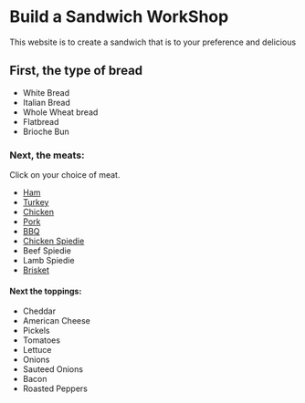 <!DOCTYPE html>
<html>
<head>
   <h1>Build a Sandwich WorkShop</h1>
   <meta charset="utf-8">
   <link rel="stylesheet" type="text/css">
</head>
<body>
  <div>
    <p>This website is to create a sandwich that is to your preference and delicious</p>
  </div>
   <h2>First, the type of bread</h2> 
     <div>
     <ul>
        <li>White Bread</li>
        <li>Italian Bread</li>
        <li>Whole Wheat bread</li>
        <li>Flatbread</li>
        <li>Brioche Bun</li>
      </ul>
 <h3>Next, the meats:</h2>
  <div>
    <p>Click on your choice of meat.</p>
    <ul>
    <li><a href="https://www.seriouseats.com/recipes/images/20101215-ham-tasting-primary.jpeg">Ham</a></li>
    <li><a href="https://food.fnr.sndimg.com/content/dam/images/food/fullset/2013/10/4/1/FNM_110110-Basic-Turkey-Recipe_s4x3.jpg.rend.hgtvcom.616.462.suffix/1381170719103.jpeg">Turkey</a></li>
    <li><a href="https://www.simplyrecipes.com/wp-content/uploads/2015/09/roasted-chicken-apricot-glaze-horiz-a-1500.jpg">Chicken</a></li>
    <li><a href="https://hips.hearstapps.com/hmg-prod.s3.amazonaws.com/images/grilled-pork-chops-horizontal-jpg-1522720544.jpg?crop=1xw:0.7498500299940012xh;center,top&resize=768:*">Pork</a></li>
    <li><a href="http://jesspryles.com/recipe/pulled-pork/">BBQ</a></li>
    <li><a href="https://2.bp.blogspot.com/-JaHlt9LgMb8/UA3WxBvm_kI/AAAAAAAALWM/ifkJLOUxBNY/IMG_0209.JPG">Chicken Spiedie</a></li>
    <li>Beef Spiedie</li>
    <li>Lamb Spiedie</li>
    <li><a href="http://cdn-image.myrecipes.com/sites/default/files/styles/medium_2x/public/true-smoked-beef-brisket-sl.jpg?itok=N3eMXjHL">Brisket</a></li>
    </ul>
  </div>
 <h4>Next the toppings:</h3>
  <div>
    <ul>
    <li>Cheddar</li>
    <li>American Cheese</li>
    <li>Pickels</li>
    <li>Tomatoes</li>
    <li>Lettuce</li>
    <li>Onions</li>
    <li>Sauteed Onions</li>
    <li>Bacon</li>
    <li>Roasted Peppers</li>
    </ul>
   </div>
   

